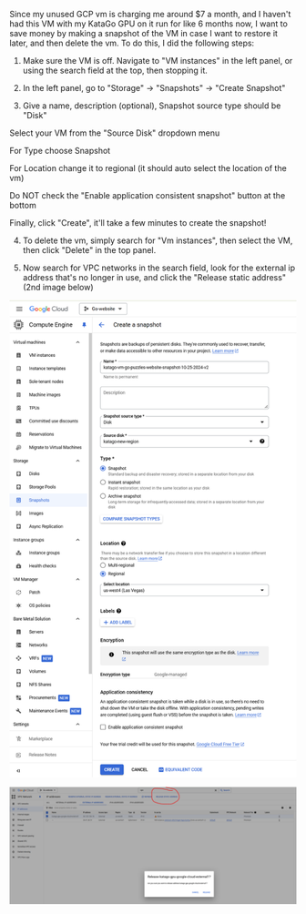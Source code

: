 Since my unused GCP vm is charging me around $7 a month, and I haven't had this VM with my KataGo GPU on it run for like 6 months now, I want to save money by making a snapshot of the VM in case I want to restore it later, and then delete the vm.  To do this, I did the following steps:

1. Make sure the VM is off.  Navigate to "VM instances" in the left panel, or using the search field at the top, then stopping it.  

2. In the left panel, go to "Storage" -> "Snapshots" -> "Create Snapshot"

3. Give a name, description (optional), Snapshot source type should be "Disk"

Select your VM from the "Source Disk" dropdown menu

For Type choose Snapshot

For Location change it to regional (it should auto select the location of the vm)

Do NOT check the "Enable application consistent snapshot" button at the bottom

Finally, click "Create", it'll take a few minutes to create the snapshot!

4. To delete the vm, simply search for "Vm instances", then select the VM, then click "Delete" in the top panel.

5. Now search for VPC networks in the search field, look for the external ip address that's no longer in use, and click the "Release static address" (2nd image below)

![snapshot](gcp-snapshot.png)

![release-ip-address](release-ip-address.png)